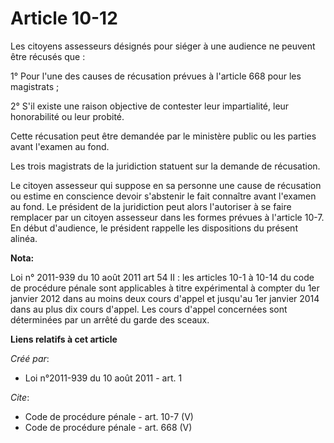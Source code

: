 # Article 10-12

Les citoyens assesseurs désignés pour siéger à une audience ne peuvent être récusés que : 

1° Pour l'une des causes de récusation prévues à l'article 668 pour les magistrats ; 

2° S'il existe une raison objective de contester leur impartialité, leur honorabilité ou leur probité. 

Cette récusation peut être demandée par le ministère public ou les parties avant l'examen au fond. 

Les trois magistrats de la juridiction statuent sur la demande de récusation. 

Le citoyen assesseur qui suppose en sa personne une cause de récusation ou estime en conscience devoir s'abstenir le fait
connaître avant l'examen au fond. Le président de la juridiction peut alors l'autoriser à se faire remplacer par un citoyen
assesseur dans les formes prévues à l'article 10-7. En début d'audience, le président rappelle les dispositions du présent
alinéa.

**Nota:**

Loi n° 2011-939 du 10 août 2011 art 54 II : les articles 10-1 à 10-14 du code de procédure pénale sont applicables à titre
expérimental à compter du 1er janvier 2012 dans au moins deux cours d'appel et jusqu'au 1er janvier 2014 dans au plus dix
cours d'appel. Les cours d'appel concernées sont déterminées par un arrêté du garde des sceaux.

**Liens relatifs à cet article**

_Créé par_:

  - Loi n°2011-939 du 10 août 2011 - art. 1

_Cite_:

  - Code de procédure pénale - art. 10-7 (V)
  - Code de procédure pénale - art. 668 (V)

